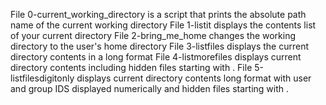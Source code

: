 File 0-current_working_directory is a script that prints the absolute path name of the current working directory
File 1-listit displays the contents list of your current directory
File 2-bring_me_home changes the working directory to the user's home directory
File 3-listfiles displays the current directory contents in a long format
File 4-listmorefiles displays current directory contents including hidden files starting with .
File 5-listfilesdigitonly displays current directory contents long format with user and group IDS displayed numerically and hidden files starting with .
